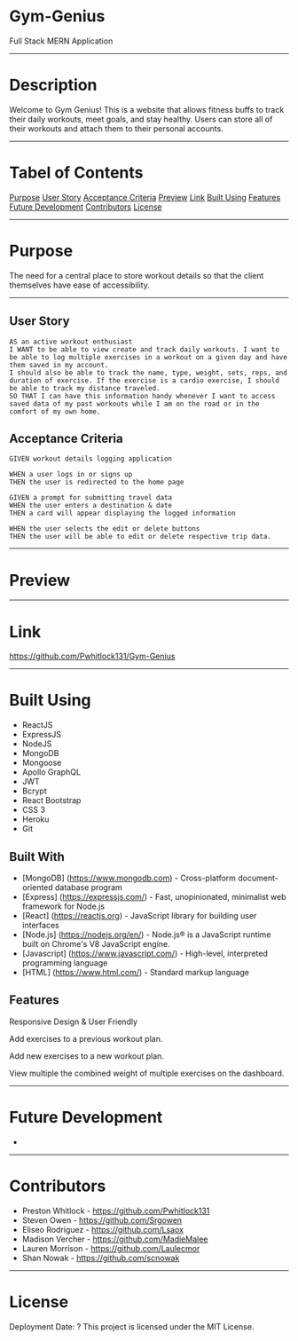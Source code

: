 # Gym-Genius

Full Stack MERN Application

----------------------------------------------------------------------

# Description
Welcome to Gym Genius! This is a website that allows fitness buffs to track their daily workouts, meet goals, and stay healthy. Users can store all of their workouts and attach them to their personal accounts. 

----------------------------------------------------------------------

# Tabel of Contents

[Purpose](#purpose)
[User Story](#user-story)
[Acceptance Criteria](#acceptance-criteria)
[Preview](#preview)
[Link](#link)
[Built Using](#built-using)
[Features](#features)
[Future Development](#possible-development)
[Contributors](#contributors)
[License](#license)

----------------------------------------------------------------------

# Purpose
The need for a central place to store workout details so that the client themselves have ease of accessibility.

----------------------------------------------------------------------
## User Story

```
AS an active workout enthusiast
I WANT to be able to view create and track daily workouts. I want to be able to log multiple exercises in a workout on a given day and have them saved in my account.
I should also be able to track the name, type, weight, sets, reps, and duration of exercise. If the exercise is a cardio exercise, I should be able to track my distance traveled.
SO THAT I can have this information handy whenever I want to access saved data of my past workouts while I am on the road or in the comfort of my own home. 
```

## Acceptance Criteria

```
GIVEN workout details logging application

WHEN a user logs in or signs up
THEN the user is redirected to the home page

GIVEN a prompt for submitting travel data
WHEN the user enters a destination & date
THEN a card will appear displaying the logged information

WHEN the user selects the edit or delete buttons 
THEN the user will be able to edit or delete respective trip data.
```
----------------------------------------------------------------------

# Preview


----------------------------------------------------------------------

# Link
https://github.com/Pwhitlock131/Gym-Genius


----------------------------------------------------------------------

# Built Using
- ReactJS
- ExpressJS
- NodeJS
- MongoDB
- Mongoose
- Apollo GraphQL
- JWT
- Bcrypt
- React Bootstrap
- CSS 3
- Heroku
- Git

## Built With

* [MongoDB] (https://www.mongodb.com) - Cross-platform document-oriented database program
* [Express] (https://expressjs.com/) - Fast, unopinionated, minimalist web framework for Node.js
* [React] (https://reactjs.org) - JavaScript library for building user interfaces
* [Node.js] (https://nodejs.org/en/) - Node.js® is a JavaScript runtime built on Chrome's V8 JavaScript engine.
* [Javascript] (https://www.javascript.com/) - High-level, interpreted programming language
* [HTML] (https://www.html.com/) - Standard markup language


## Features

Responsive Design & User Friendly

Add exercises to a previous workout plan.

Add new exercises to a new workout plan.

View multiple the combined weight of multiple exercises on the dashboard.


----------------------------------------------------------------------

# Future Development
-

----------------------------------------------------------------------

# Contributors
- Preston Whitlock - https://github.com/Pwhitlock131
- Steven Owen - https://github.com/Srgowen
- Eliseo Rodriguez - https://github.com/Lsaox
- Madison Vercher - https://github.com/MadieMalee
- Lauren Morrison - https://github.com/Laulecmor
- Shan Nowak - https://github.com/scnowak

----------------------------------------------------------------------

# License
Deployment Date: ?
This project is licensed under the MIT License.

